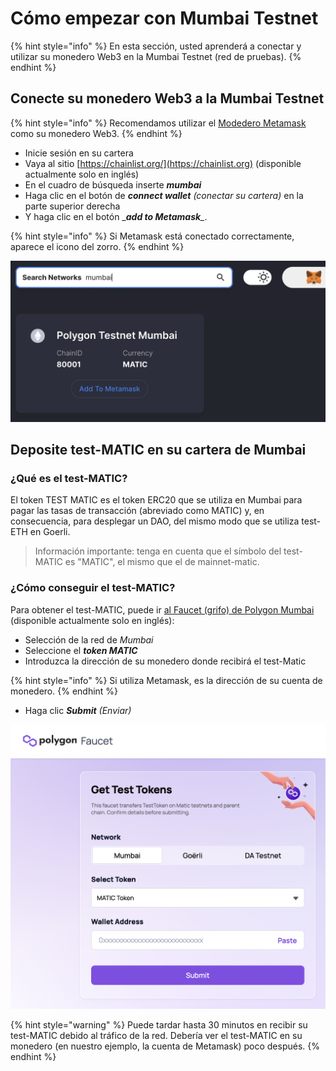 # Cómo empezar con Mumbai Testnet

{% hint style="info" %}
En esta sección, usted aprenderá a conectar y utilizar su monedero Web3 en la Mumbai Testnet (red de pruebas).
{% endhint %}

## Conecte su monedero Web3 a la Mumbai Testnet

{% hint style="info" %}
Recomendamos utilizar el [Modedero Metamask ](./)como su monedero Web3.&#x20;
{% endhint %}

* Inicie sesión en su cartera&#x20;
* Vaya al sitio [https://chainlist.org/](https://chainlist.org) (disponible actualmente solo en inglés)
* En el cuadro de búsqueda inserte _**mumbai**_&#x20;
* Haga clic en el botón de _**connect wallet** (conectar su cartera)_ en la parte superior derecha&#x20;
* Y haga clic en el botón \__**add to Metamask**\__.

{% hint style="info" %}
Si Metamask está conectado correctamente, aparece el icono del zorro.
{% endhint %}

![Añadir la red de pruebas de Mumbai a Metamask mediante chainlist.org](<../../.gitbook/assets/Schermata 2022-01-26 alle 23.29.34.png>)

## Deposite test-MATIC en su cartera de Mumbai

### ¿Qué es el test-MATIC?

El token TEST MATIC es el token ERC20 que se utiliza en Mumbai para pagar las tasas de transacción (abreviado como MATIC) y, en consecuencia, para desplegar un DAO, del mismo modo que se utiliza test-ETH en Goerli.

> Información importante: tenga en cuenta que el símbolo del test-MATIC es "MATIC", el mismo que el de mainnet-matic.

### ¿Cómo conseguir el test-MATIC?

Para obtener el test-MATIC, puede ir [al Faucet (grifo) de Polygon Mumbai](https://faucet.polygon.technology) (disponible actualmente solo en inglés):

* Selección de la red de _Mumbai_&#x20;
* Seleccione el _**token MATIC**_&#x20;
* Introduzca la dirección de su monedero donde recibirá el test-Matic

{% hint style="info" %}
Si utiliza Metamask, es la dirección de su cuenta de monedero.
{% endhint %}

* Haga clic _**Submit** (Enviar)_

![Polygon Mumbai Faucet](<../../.gitbook/assets/Schermata 2022-02-22 alle 10.38.13.png>)

{% hint style="warning" %}
Puede tardar hasta 30 minutos en recibir su test-MATIC debido al tráfico de la red. Debería ver el test-MATIC en su monedero (en nuestro ejemplo, la cuenta de Metamask) poco después.
{% endhint %}
